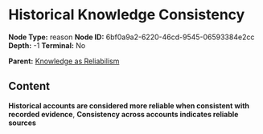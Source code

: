 # Historical Knowledge Consistency

**Node Type:** reason
**Node ID:** 6bf0a9a2-6220-46cd-9545-06593384e2cc
**Depth:** -1
**Terminal:** No

**Parent:** [Knowledge as Reliabilism](knowledge-as-reliabilism-thesis-72dce40c-4bce-46d9-be3b-311bf9457188.md)

## Content

**Historical accounts are considered more reliable when consistent with recorded evidence**, **Consistency across accounts indicates reliable sources**
